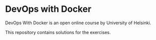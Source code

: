 # DevOps with Docker
DevOps With Docker is an open online course by University of Helsinki.

This repository contains solutions for the exercises.
